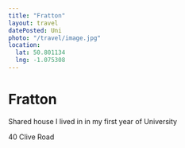 ```yaml
---
title: "Fratton"
layout: travel
datePosted: Uni
photo: "/travel/image.jpg"
location:
  lat: 50.801134
  lng: -1.075308
---
```

# Fratton

Shared house I lived in in my first year of University

40 Clive Road
